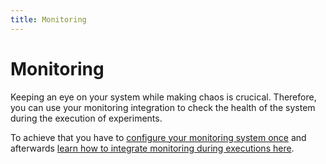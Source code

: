 ```yaml
---
title: Monitoring
---
```


# Monitoring

Keeping an eye on your system while making chaos is crucical. Therefore, you can use your monitoring integration to check the health of the system during the execution of experiments.

To achieve that you have to [configure your monitoring system once](../content/install-configure/70-configure-monitoring/) and afterwards [learn how to integrate monitoring during executions here](../content/integrate/30-monitoring/).
